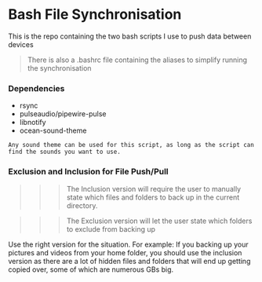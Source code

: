 # Bash File Synchronisation
This is the repo containing the two bash scripts I use to push data between devices

>There is also a .bashrc file containing the aliases to simplify running the synchronisation

### Dependencies
- rsync
- pulseaudio/pipewire-pulse
- libnotify
- ocean-sound-theme 

`Any sound theme can be used for this script, as long as the script can find the sounds you want to use.`

### Exclusion and Inclusion for File Push/Pull
>>> The Inclusion version will require the user to manually state which files and folders to back up in the current directory.

>>> The Exclusion version will let the user state which folders to exclude from backing up

Use the right version for the situation. For example: If you backing up your pictures and videos from your home folder, you should use the inclusion version as there are a lot of hidden files and folders that will end up getting copied over, some of which are numerous GBs big.